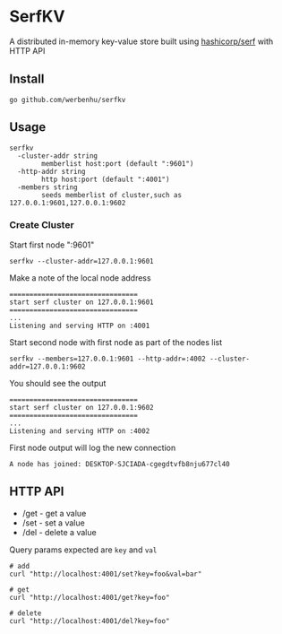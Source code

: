 # SerfKV

A distributed in-memory key-value store built using [hashicorp/serf](https://github.com/hashicorp/serf) with HTTP API

## Install

```shell
go github.com/werbenhu/serfkv
```

## Usage

```shell
serfkv
  -cluster-addr string
        memberlist host:port (default ":9601")
  -http-addr string
        http host:port (default ":4001")
  -members string
        seeds memberlist of cluster,such as 127.0.0.1:9601,127.0.0.1:9602
```

### Create Cluster

Start first node ":9601"
```shell
serfkv --cluster-addr=127.0.0.1:9601
```

Make a note of the local node address
```
================================
start serf cluster on 127.0.0.1:9601
================================
...
Listening and serving HTTP on :4001
```

Start second node with first node as part of the nodes list
```shell
serfkv --members=127.0.0.1:9601 --http-addr=:4002 --cluster-addr=127.0.0.1:9602
```

You should see the output
```
================================
start serf cluster on 127.0.0.1:9602
================================
...
Listening and serving HTTP on :4002
```

First node output will log the new connection
```shell
A node has joined: DESKTOP-SJCIADA-cgegdtvfb8nju677cl40
```

## HTTP API

- /get - get a value
- /set - set a value
- /del - delete a value

Query params expected are `key` and `val`

```shell
# add
curl "http://localhost:4001/set?key=foo&val=bar"

# get
curl "http://localhost:4001/get?key=foo"

# delete
curl "http://localhost:4001/del?key=foo"
```
